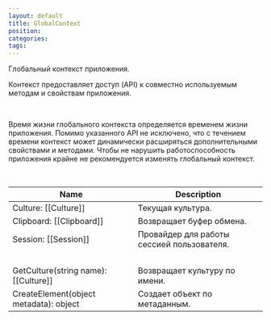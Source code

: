 ```yaml
---
layout: default
title: GlobalContext
position: 
categories: 
tags: 
---
```


Глобальный контекст приложения.

Контекст предоставляет доступ (API) к совместно используемым методам и свойствам приложения.

   

Время жизни глобального контекста определяется временем жизни приложения. Помимо указанного API не исключено, что с течением времени контекст может динамически расширяться дополнительными свойствами и методами. Чтобы не нарушить работоспособность приложения крайне не рекомендуется изменять глобальный контекст.

   

|Name|Description|
|----|-----------|
|Culture: [[Culture]]|Текущая культура.|
|Clipboard: [[Clipboard]]|Возвращает буфер обмена.|
|Session: [[Session]]|Провайдер для работы сессией пользователя.|
| | |
|GetCulture(string name): [[Culture]]|Возвращает культуру по имени.|
|CreateElement(object metadata): object|Создает объект по метаданным.|

 

 

